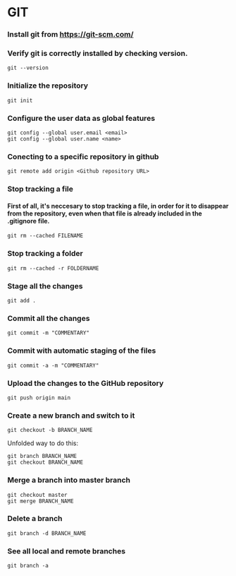 # GIT

### Install git from https://git-scm.com/

### Verify git is correctly installed by checking version.
```
git --version
```

### Initialize the repository
```
git init
```

### Configure the user data as global features
```
git config --global user.email <email>
git config --global user.name <name>
```

### Conecting to a specific repository in github
```
git remote add origin <Github repository URL>
```

### Stop tracking a file
#### First of all, it's neccesary to stop tracking a file, in order for it to disappear from the repository, even when that file is already included in the .gitignore file.
```
git rm --cached FILENAME
```

### Stop tracking a folder
```
git rm --cached -r FOLDERNAME
```

### Stage all the changes 
```
git add .
```

### Commit all the changes
```
git commit -m "COMMENTARY"
```

### Commit with automatic staging of the files
```
git commit -a -m "COMMENTARY"
```

### Upload the changes to the GitHub repository
```
git push origin main
```

### Create a new branch and switch to it
```
git checkout -b BRANCH_NAME
```
Unfolded way to do this:
```
git branch BRANCH_NAME
git checkout BRANCH_NAME
```

### Merge a branch into master branch
```
git checkout master
git merge BRANCH_NAME
```

### Delete a branch
```
git branch -d BRANCH_NAME
```

### See all local and remote branches
```
git branch -a
```
